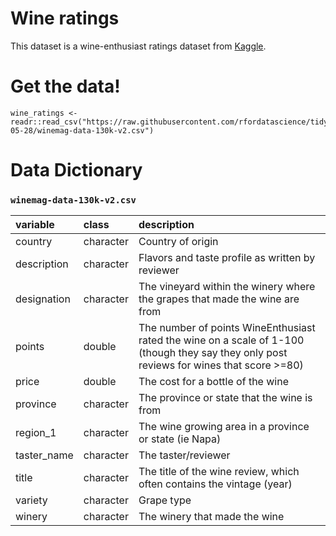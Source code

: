 # Wine ratings

This dataset is a wine-enthusiast ratings dataset from [Kaggle](https://www.kaggle.com/zynicide/wine-reviews).

# Get the data!

```
wine_ratings <- readr::read_csv("https://raw.githubusercontent.com/rfordatascience/tidytuesday/master/data/2019/2019-05-28/winemag-data-130k-v2.csv")
```

# Data Dictionary


### `winemag-data-130k-v2.csv`

|variable              |class     |description |
|:---|:---|:-----------|
|country               |character | Country of origin |
|description           |character | Flavors and taste profile as written by reviewer |
|designation | character | The vineyard within the winery where the grapes that made the wine are from |
|points                |double    | The number of points WineEnthusiast rated the wine on a scale of 1-100 (though they say they only post reviews for wines that score >=80) |
|price                 |double    | The cost for a bottle of the wine |
|province              |character | The province or state that the wine is from|
|region_1              |character | The wine growing area in a province or state (ie Napa) |
|taster_name           |character | The taster/reviewer |
|title                 |character | The title of the wine review, which often contains the vintage (year) |
|variety               |character | Grape type |
|winery                |character | The winery that made the wine |
